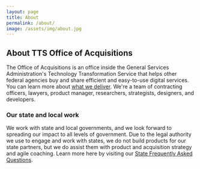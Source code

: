 ```yaml
---
layout: page
title: About
permalink: /about/
image: /assets/img/about.jpg
---
```


## About TTS Office of Acquisitions

The Office of Acquisitions is an office inside the General Services Administration's Technology Transformation Service that helps other federal agencies buy and share efficient and easy-to-use digital services. You can learn more about [what we deliver](https://18f.gsa.gov/what-we-deliver/). We're a team of contracting officers, lawyers, product manager, researchers, strategists, designers, and developers.

### Our state and local work

We work with state and local governments, and we look forward to spreading our impact to all levels of government. Due to the legal authority we use to engage and work with states, we do not build products for our state partners, but we do assist them with product and acquisition strategy and agile coaching. Learn more here by visiting our [State Frequently Asked Questions](https://pages.18f.gov/state-faq/).
